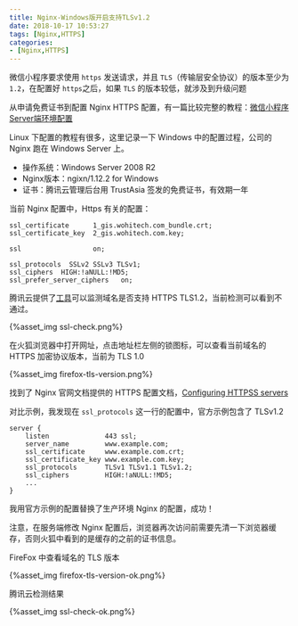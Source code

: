 ```yaml
---
title: Nginx-Windows版开启支持TLSv1.2
date: 2018-10-17 10:53:27
tags: [Nginx,HTTPS]
categories: 
- [Nginx,HTTPS]
---
```




微信小程序要求使用 `https` 发送请求，并且 `TLS`（传输层安全协议）的版本至少为 `1.2`，在配置好 `https`之后，如果 `TLS` 的版本较低，就涉及到升级问题

从申请免费证书到配置 Nginx HTTPS 配置，有一篇比较完整的教程：[微信小程序Server端环境配置](https://mp.weixin.qq.com/s?__biz=MzA4Nzc4MjI4MQ==&mid=2652402451&idx=1&sn=56e3122d6c8774ba457d2ced49c8321a&chksm=8bd8f5f5bcaf7ce3e4b51336e7e7debbaad5c6e02954982756ed0da0572127b61d8754f6cb79&mpshare=1&scene=23&srcid=0110JlMJP90O3osLzHgO3onE#rd)

Linux 下配置的教程有很多，这里记录一下 Windows 中的配置过程，公司的 Nginx 跑在 Windows Server 上。

- 操作系统：Windows Server 2008 R2 
- Nginx版本：ngixn/1.12.2 for Windows
- 证书：腾讯云管理后台用 TrustAsia 签发的免费证书，有效期一年

当前 Nginx 配置中，Https 有关的配置：

```nginx
ssl_certificate      1_gis.wohitech.com_bundle.crt;
ssl_certificate_key  2_gis.wohitech.com.key;

ssl                  on;

ssl_protocols  SSLv2 SSLv3 TLSv1;
ssl_ciphers  HIGH:!aNULL:!MD5;
ssl_prefer_server_ciphers   on;				
```



<!--more-->

腾讯云提供了[工具](https://cloud.tencent.com/product/ssl)可以监测域名是否支持 HTTPS TLS1.2，当前检测可以看到不通过。

{%asset_img ssl-check.png%}

在火狐浏览器中打开网址，点击地址栏左侧的锁图标，可以查看当前域名的 HTTPS 加密协议版本，当前为 TLS 1.0

{%asset_img firefox-tls-version.png%}



找到了 Nginx 官网文档提供的 HTTPS 配置文档，[Configuring HTTPSS servers](https://nginx.org/en/docs/http/configuring_https_servers.html)

对比示例，我发现在 `ssl_protocols` 这一行的配置中，官方示例包含了 TLSv1.2

```nginx
server {
    listen              443 ssl;
    server_name         www.example.com;
    ssl_certificate     www.example.com.crt;
    ssl_certificate_key www.example.com.key;
    ssl_protocols       TLSv1 TLSv1.1 TLSv1.2;
    ssl_ciphers         HIGH:!aNULL:!MD5;
    ...
}
```

我用官方示例的配置替换了生产环境 Nginx 的配置，成功！

注意，在服务端修改 Nginx 配置后，浏览器再次访问前需要先清一下浏览器缓存，否则火狐中看到的是缓存的之前的证书信息。

FireFox 中查看域名的 TLS 版本

{%asset_img firefox-tls-version-ok.png%}

腾讯云检测结果

{%asset_img ssl-check-ok.png%}